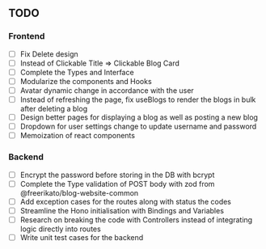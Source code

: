 ## TODO

### Frontend

- [ ] Fix Delete design
- [ ] Instead of Clickable Title => Clickable Blog Card
- [ ] Complete the Types and Interface
- [ ] Modularize the components and Hooks
- [ ] Avatar dynamic change in accordance with the user
- [ ] Instead of refreshing the page, fix useBlogs to render the blogs in bulk after deleting a blog
- [ ] Design better pages for displaying a blog as well as posting a new blog
- [ ] Dropdown for user settings change to update username and password
- [ ] Memoization of react components

### Backend

- [ ] Encrypt the password before storing in the DB with bcrypt
- [ ] Complete the Type validation of POST body with zod from @freerikato/blog-website-common
- [ ] Add exception cases for the routes along with status the codes
- [ ] Streamline the Hono initialisation with Bindings and Variables
- [ ] Research on breaking the code with Controllers instead of integrating logic directly into routes
- [ ] Write unit test cases for the backend
